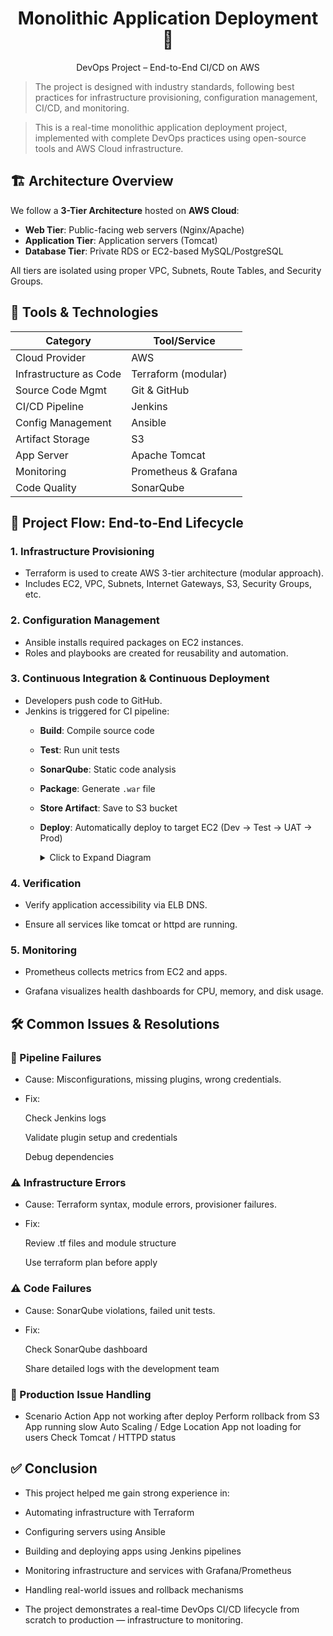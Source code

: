 <h1 align="center">
 Monolithic Application Deployment 🚀
</h1>

<p align="center">
  DevOps Project – End-to-End CI/CD on AWS
</p>


> The project is designed with industry standards, following best practices for infrastructure provisioning, configuration management, CI/CD, and monitoring.

> This is a real-time monolithic application deployment project, implemented with complete DevOps practices using open-source tools and AWS Cloud infrastructure.

## 🏗️ Architecture Overview

We follow a **3-Tier Architecture** hosted on **AWS Cloud**:

- **Web Tier**: Public-facing web servers (Nginx/Apache)
- **Application Tier**: Application servers (Tomcat)
- **Database Tier**: Private RDS or EC2-based MySQL/PostgreSQL

All tiers are isolated using proper VPC, Subnets, Route Tables, and Security Groups.



## 🔧 Tools & Technologies

  
| Category               | Tool/Service            |
|------------------------|-------------------------|
| Cloud Provider         | AWS                     |
| Infrastructure as Code | Terraform (modular)     |
| Source Code Mgmt       | Git & GitHub            |
| CI/CD Pipeline         | Jenkins                 |
| Config Management      | Ansible                 |
| Artifact Storage       | S3                      |
| App Server             | Apache Tomcat           |
| Monitoring             | Prometheus & Grafana    |
| Code Quality           | SonarQube               |



## 📌 Project Flow: End-to-End Lifecycle

### 1. Infrastructure Provisioning
- Terraform is used to create AWS 3-tier architecture (modular approach).
- Includes EC2, VPC, Subnets, Internet Gateways, S3, Security Groups, etc.

### 2. Configuration Management
- Ansible installs required packages on EC2 instances.
- Roles and playbooks are created for reusability and automation.

### 3. Continuous Integration & Continuous Deployment
- Developers push code to GitHub.
- Jenkins is triggered for CI pipeline:
  - **Build**: Compile source code
  - **Test**: Run unit tests
  - **SonarQube**: Static code analysis
  - **Package**: Generate `.war` file
  - **Store Artifact**: Save to S3 bucket
  - **Deploy**: Automatically deploy to target EC2 (Dev → Test → UAT → Prod)


    <details> <summary>Click to Expand Diagram</summary>

    graph TD
    
         A[Developer Pushes Code] --> B[Jenkins CI/CD Pipeline]
    
         B --> C [Build & Test]
    
         C --> D [SonarQube Quality Gate]
    
         D --> E [Generate Artifact (.war)]
    
         E --> F [Upload to S3 Bucket]
    
         F --> G [Deploy using Ansible]
    
         G --> H [Tomcat App Server]
</details>


### 4. Verification
 - Verify application accessibility via ELB DNS.

- Ensure all services like tomcat or httpd are running.

### 5. Monitoring

- Prometheus collects metrics from EC2 and apps.

- Grafana visualizes health dashboards for CPU, memory, and disk usage.


## 🛠️ Common Issues & Resolutions

### 🔴 Pipeline Failures
- Cause: Misconfigurations, missing plugins, wrong credentials.

- Fix:

     Check Jenkins logs

     Validate plugin setup and credentials

     Debug dependencies

### ⚠️ Infrastructure Errors

- Cause: Terraform syntax, module errors, provisioner failures.

- Fix:

     Review .tf files and module structure

     Use terraform plan before apply

### ⚠️ Code Failures
- Cause: SonarQube violations, failed unit tests.

- Fix:

     Check SonarQube dashboard

     Share detailed logs with the development team

### 🔄 Production Issue Handling
- Scenario	Action
     App not working after deploy	Perform rollback from S3
     App running slow	Auto Scaling / Edge Location
     App not loading for users	Check Tomcat / HTTPD status


## ✅ Conclusion

- This project helped me gain strong experience in:

- Automating infrastructure with Terraform

- Configuring servers using Ansible

- Building and deploying apps using Jenkins pipelines

- Monitoring infrastructure and services with Grafana/Prometheus

- Handling real-world issues and rollback mechanisms

- The project demonstrates a real-time DevOps CI/CD lifecycle from scratch to production — infrastructure to monitoring.
